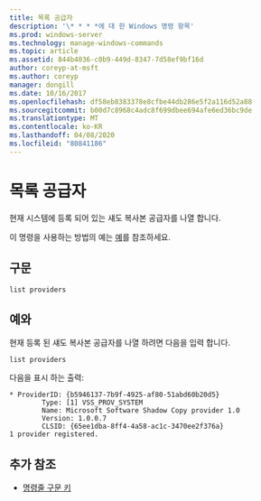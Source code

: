 ```yaml
---
title: 목록 공급자
description: '\* * * *에 대 한 Windows 명령 항목'
ms.prod: windows-server
ms.technology: manage-windows-commands
ms.topic: article
ms.assetid: 844b4036-c0b9-449d-8347-7d58ef9bf16d
author: coreyp-at-msft
ms.author: coreyp
manager: dongill
ms.date: 10/16/2017
ms.openlocfilehash: df58eb8383378e8cfbe44db286e5f2a116d52a88
ms.sourcegitcommit: b00d7c8968c4adc8f699dbee694afe6ed36bc9de
ms.translationtype: MT
ms.contentlocale: ko-KR
ms.lasthandoff: 04/08/2020
ms.locfileid: "80841186"
---
```

# <a name="list-providers"></a>목록 공급자



현재 시스템에 등록 되어 있는 섀도 복사본 공급자를 나열 합니다.

이 명령을 사용하는 방법의 예는 [예](#BKMK_examples)를 참조하세요.

## <a name="syntax"></a>구문

```
list providers
```

## <a name="examples"></a><a name=BKMK_examples></a>예와

현재 등록 된 섀도 복사본 공급자를 나열 하려면 다음을 입력 합니다.
```
list providers
```
다음을 표시 하는 출력:
```
* ProviderID: {b5946137-7b9f-4925-af80-51abd60b20d5}
        Type: [1] VSS_PROV_SYSTEM
        Name: Microsoft Software Shadow Copy provider 1.0
        Version: 1.0.0.7
        CLSID: {65ee1dba-8ff4-4a58-ac1c-3470ee2f376a}
1 provider registered.
```

## <a name="additional-references"></a>추가 참조

- [명령줄 구문 키](command-line-syntax-key.md)